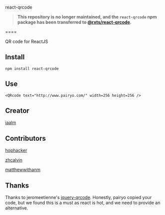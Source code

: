 react-qrcode

> **This repository is no longer maintained, and the `react-qrcode` npm package has been transferred to [@rxts/react-qrcode](https://github.com/rx-ts/react/blob/master/packages/react-qrcode).**

====

QR code for ReactJS


Install
------
`npm install react-qrcode`

Use
---
`<QRcode text="http://www.pairyo.com/" width=256 height=256 />`

Creator
----
[iaalm](https://github.com/iaalm)

Contributors
---
[hophacker](https://github.com/hophacker)

[zhcalvin](https://github.com/zhcalvin)

[matthewwithanm](https://github.com/matthewwithanm)

Thanks
----

Thanks to jeromeetienne's [jquery-qrcode](https://github.com/jeromeetienne/jquery-qrcode). Honestly, pairyo copied your code, but we found this is a must as react is hot, and we need to provide an alternative.

